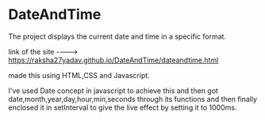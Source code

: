 # DateAndTime
The project displays the current date and time in a specific format.

link of the site ----> https://raksha27yadav.github.io/DateAndTime/dateandtime.html

made this using HTML,CSS and Javascript.

I've used Date concept in javascript to achieve this and then got date,month,year,day,hour,min,seconds through its functions and then finally enclosed it in setInterval to give the live effect by setting it to 1000ms.
